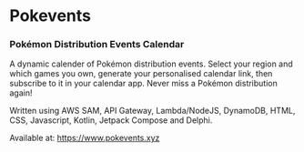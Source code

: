 # Pokevents
### Pokémon Distribution Events Calendar

A dynamic calender of Pokémon distribution events. Select your region and which games you own, generate your personalised calendar link, then subscribe to it in your calendar app. Never miss a Pokémon distribution again!

Written using AWS SAM, API Gateway, Lambda/NodeJS, DynamoDB, HTML, CSS, Javascript, Kotlin, Jetpack Compose and Delphi.

Available at:
https://www.pokevents.xyz